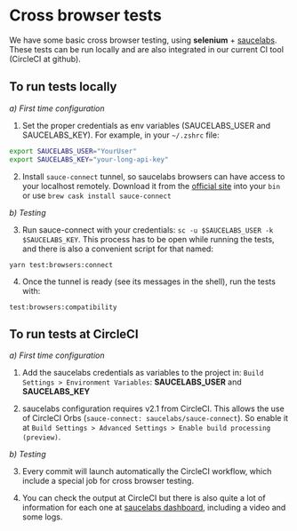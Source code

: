 
# Cross browser tests

We have some basic cross browser testing, using **selenium** + [saucelabs](https://saucelabs.com/). These tests can be run locally and are also integrated in our current CI tool (CircleCI at github).

## To run tests locally

*a) First time configuration*

1. Set the proper credentials as env variables (SAUCELABS_USER and SAUCELABS_KEY). For example, in your `~/.zshrc` file:

  ```bash
  export SAUCELABS_USER="YourUser"
  export SAUCELABS_KEY="your-long-api-key"
  ```

2. Install `sauce-connect` tunnel, so saucelabs browsers can have access to your localhost remotely. Download it from the [official site](https://wiki.saucelabs.com/display/DOCS/Sauce+Connect+Proxy) into your `bin` or use `brew cask install sauce-connect`

*b) Testing*

3. Run sauce-connect with your credentials: `sc -u $SAUCELABS_USER -k $SAUCELABS_KEY`. This process has to be open while running the tests, and there is also a convenient script for that named:

  ```
  yarn test:browsers:connect
  ```

4. Once the tunnel is ready (see its messages in the shell), run the tests with:

  ```
  test:browsers:compatibility
  ```


## To run tests at CircleCI

*a) First time configuration*

1. Add the saucelabs credentials as variables to the project in:
  `Build Settings > Environment Variables`: **SAUCELABS_USER** and **SAUCELABS_KEY**

2. saucelabs configuration requires v2.1 from CircleCI. This allows the use of CircleCI Orbs (`sauce-connect: saucelabs/sauce-connect`). So enable it at `Build Settings > Advanced Settings > Enable build processing (preview)`.

*b) Testing*

3. Every commit will launch automatically the CircleCI workflow, which include a special job for cross browser testing.

4. You can check the output at CircleCI but there is also quite a lot of information for each one at [saucelabs dashboard](https://app.saucelabs.com/dashboard/tests), including a video and some logs.
